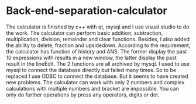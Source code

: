 # Back-end-separation-calculator
The calculator is finished by c++ with qt, mysql and I use visual studio to do the work. The calculator can perform basic addition, subtraction, multiplication, division, remainder and clear functions. Besides, I also added the ability to delete, fraction and upsidedown. According to the requirement, the calculator has function of history and ANS. The former display the past 10 expressions with results in a new window, the latter display the past result in the lineEdit. The 2 functions are all archived by mysql. I used to use mysql to connect the database directly but failed many times. So to be replaced I use ODBC to connect the database. But it seems to have created new problems. The calculator can work with only 2 numbers and complex calculations with multiple numbers and bracket are impossible. You can only do further operations by press any operators, digits or dot. 
